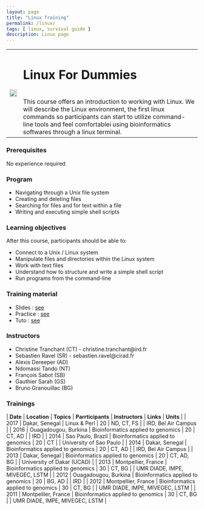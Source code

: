 ```yaml
---
layout: page
title: "Linux Training"
permalink: /linux/
tags: [ linux, survival guide ]
description: Linux page
---
```

<table class="table-contact">
<tr>
<td><img width="100%" src="{{ site.url }}/images/trainings-linux.png" alt="" />
</td>
<td>
<h1> Linux For Dummies</h1><br />
This course offers an introduction to working with Linux. We will describe the Linux environment, the first linux commands so participants can start to utilize command-line tools and feel comfortablei using bioinformatics softwares through a linux terminal.
</td>
</tr>
</table>

### Prerequisites
No experience required
<div id="colonne1">
<h3>Program</h3>
<ul>
<li> Navigating through a Unix file system</li>
<li> Creating and deleting files</li>
<li> Searching for files and for text within a file</li>
<li> Writing and executing simple shell scripts</li>
</ul>
</div>

<div id="colonne2">
<h3>Learning objectives</h3>
After this course, participants should be able to:
<ul>
<li>Connect to a Unix / Linux system</li>
<li>Manipulate files and directories within the Linux system</li>
<li>Work with text files</li>
<li>Understand how to structure and write a simple shell script</li>
<li>Run programs from the command-line</li>
</ul>
</div>

<div id="colonne3">
<h3>Training material</h3>
<ul>
<li>Slides : <a target="_blank" href="{{ site.url }}/files/linux/Guide-de-survie-Linux-15-11-FR.pdf">see</a></li>
<li>Practice : <a target="_blank" href="{{ site.url }}/files/linux/linux-practice.md">see</a> </li>
<li>Tuto : <a target="_blank" href="{{ site.url }}/files/linux/linux-tuto.md">see</a> </li>
</ul>
</div>

<div id="nextInline" class="clearfix">
<h3>Instructors</h3>
<ul>
    <li>Christine Tranchant (CT) - christine.tranchant@ird.fr</li>
    <li>Sebastien Ravel (SR) - sebastien.ravel@cirad.fr </li>
    <li>Alexis Dereeper (AD)</li>
    <li>Ndomassi Tando (NT)</li>
    <li>François Sabot (SB)</li>
    <li>Gauthier Sarah (GS)</li>
    <li>Bruno Granouillac (BG)</li>
</ul>
</div>

### Trainings

| **Date** | **Location** | **Topics** | **Parrticipants** | **Instructors** | **Links** | **Units** |
| 2017 |  Dakar, Senegal |  Linux & Perl | 20 | ND, CT, FS | | IRD, Bel Air Campus |
| 2016 | Ouagadougou, Burkina |  Bioinformatics applied to genomics | 20 | CT, AD | | IRD |
| 2014 | Sao Paulo, Brazil | Bioinformatics applied to genomics | 20 | CT | | University of Sao Paulo |
| 2014 | Dakar, Senegal |  Bioinformatics applied to genomics | 20 | CT, AD | | IRD, Bel Air Campus |
| 2013 | Dakar, Senegal |  Bioinformatics applied to genomics | 20 | CT, AD, BG | | University of Dakar (UCAD) |
| 2013 | Montpellier, France | Bioinformatics applied to genomics | 30 | CT, BG | | UMR DIADE, IMPE, MIVEGEC, LSTM |
| 2012 | Ouagadougou, Burkina |  Bioinformatics applied to genomics | 20 | BG, AD | | IRD |
| 2012 | Montpellier, France | Bioinformatics applied to genomics | 30 | CT, BG | | UMR DIADE, IMPE, MIVEGEC, LSTM |
| 2011 | Montpellier, France | Bioinformatics applied to genomics | 30 | CT, BG | | UMR DIADE, IMPE, MIVEGEC, LSTM |
